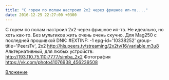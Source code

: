 ```yaml
---
title: "С горем по полам настроил 2х2 через фришное ип-тв...."
date: 2016-12-25 22:27:00 +0300
---
```


С горем по полам настроил 2х2 через фришное ип-тв. Не идеально, но хоть как-то. Без мультиков жить очень очень скучно.
Для Mag250 с последней прошивкой DNK:
#EXTINF: -1 epg-id='10338252' group-title='PeersTv', 2x2
http://hls.peers.tv/streaming/2x2tv/16/variable.m3u8
Альтернативный, для любых устройств:
http://193.110.75.110:7777/simba_2x2
Фотография
https://vk.com/photo41076938_456239508

[Вложение](https://vk.com/photo41076938_456239508)
